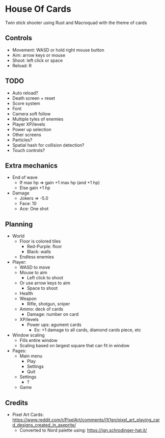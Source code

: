 # House Of Cards

Twin stick shooter using Rust and Macroquad with the theme of cards

## Controls

- Movement: WASD or hold right mouse button
- Aim: arrow keys or mouse
- Shoot: left click or space
- Reload: R

## TODO

- Auto reload?
- Death screen + reset
- Score system
- Font
- Camera soft follow
- Multiple tyles of enemies
- Player XP/levels
- Power up selection
- Other screens
- Particles?
- Spatial hash for collision detection?
- Touch controls?

## Extra mechanics

- End of wave
    - If max hp => gain +1 max hp (and +1 hp)
    - Else gain +1 hp
- Damage
    - Jokers => -5.0
    - Face: 10
    - Ace: One shot

## Planning

- World
	- Floor is colored tiles
		- Red-Purple: floor
		- Black: walls
	- Endless enemies
- Player:
	- WASD to move
	- Mouse to aim
		- Left click to shoot
	- Or use arrow keys to aim
		- Space to shoot
	- Health
	- Weapon
		- Rifle, shotgun, sniper
	- Ammo: deck of cards
		- Damage: number on card
	- XP/levels
		- Power ups: agument cards
			- Ex: +1 damage to all cards, diamond cards piece, etc
- Window scaling
	- Fills entire window
	- Scaling based on largest square that can fit in window
- Pages:
	- Main menu
		- Play
		- Settings
		- Quit
	- Settings
		- ?
	- Game

## Credits

- Pixel Art Cards: https://www.reddit.com/r/PixelArt/comments/i1t1gn/pixel_art_playing_card_designs_created_in_aseprite/
    - Converted to Nord palette using: https://ign.schrodinger-hat.it/